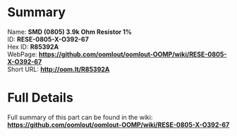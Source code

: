 
Summary
=================
  
Name: __SMD (0805) 3.9k Ohm Resistor 1%__    
ID: __RESE-0805-X-O392-67__   
Hex ID: __R85392A__   
WebPage: __https://github.com/oomlout/oomlout-OOMP/wiki/RESE-0805-X-O392-67__   
Short URL: __http://oom.lt/R85392A__   

Full Details
==========================
Full summary of this part can be found in the wiki:   
__https://github.com/oomlout/oomlout-OOMP/wiki/RESE-0805-X-O392-67__    

